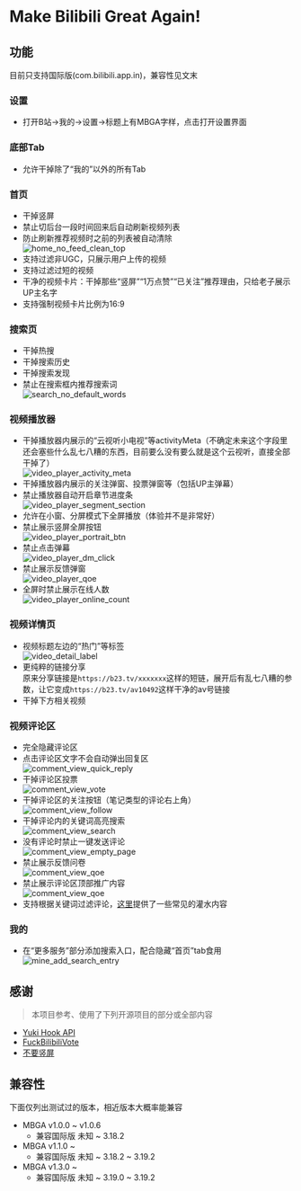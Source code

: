 # Make Bilibili Great Again!

## 功能

目前只支持国际版(com.bilibili.app.in)，兼容性见文末

### 设置

* 打开B站->我的->设置->标题上有MBGA字样，点击打开设置界面

### 底部Tab

* 允许干掉除了“我的”以外的所有Tab

### 首页

* 干掉竖屏
* 禁止切后台一段时间回来后自动刷新视频列表
* 防止刷新推荐视频时之前的列表被自动清除  
  ![home_no_feed_clean_top](./app/src/main/res/drawable/home_no_feed_clean_top.png)
* 支持过滤非UGC，只展示用户上传的视频
* 支持过滤过短的视频
* 干净的视频卡片：干掉那些“竖屏”“1万点赞”“已关注”推荐理由，只给老子展示UP主名字
* 支持强制视频卡片比例为16:9

### 搜索页

* 干掉热搜
* 干掉搜索历史
* 干掉搜索发现
* 禁止在搜索框内推荐搜索词  
  ![search_no_default_words](./app/src/main/res/drawable/search_no_default_words.png)

### 视频播放器

* 干掉播放器内展示的“云视听小电视”等activityMeta（不确定未来这个字段里还会塞些什么乱七八糟的东西，目前要么没有要么就是这个云视听，直接全部干掉了）  
  ![video_player_activity_meta](./app/src/main/res/drawable/video_player_activity_meta.png)
* 干掉播放器内展示的关注弹窗、投票弹窗等（包括UP主弹幕）
* 禁止播放器自动开启章节进度条  
  ![video_player_segment_section](./app/src/main/res/drawable/video_player_segmented_section.jpg)
* 允许在小窗、分屏模式下全屏播放（体验并不是非常好）
* 禁止展示竖屏全屏按钮  
  ![video_player_portrait_btn](./app/src/main/res/drawable/video_player_portrait_btn.png)
* 禁止点击弹幕  
  ![video_player_dm_click](./app/src/main/res/drawable/video_player_dm_click.png)
* 禁止展示反馈弹窗  
  ![video_player_qoe](./app/src/main/res/drawable/video_player_qoe.png)
* 全屏时禁止展示在线人数  
  ![video_player_online_count](./app/src/main/res/drawable/video_player_online_count.png)

### 视频详情页

* 视频标题左边的“热门”等标签  
  ![video_detail_label](./app/src/main/res/drawable/video_detail_label.png)
* 更纯粹的链接分享  
  原来分享链接是`https://b23.tv/xxxxxxx`这样的短链，展开后有乱七八糟的参数，让它变成`https://b23.tv/av10492`这样干净的av号链接
* 干掉下方相关视频

### 视频评论区

* 完全隐藏评论区
* 点击评论区文字不会自动弹出回复区  
  ![comment_view_quick_reply](./app/src/main/res/drawable/comment_view_quick_reply.png)
* 干掉评论区投票  
  ![comment_view_vote](./app/src/main/res/drawable/comment_view_vote.png)
* 干掉评论区的关注按钮（笔记类型的评论右上角）  
  ![comment_view_follow](./app/src/main/res/drawable/comment_view_follow.png)
* 干掉评论内的关键词高亮搜索  
  ![comment_view_search](./app/src/main/res/drawable/comment_view_search.png)
* 没有评论时禁止一键发送评论  
  ![comment_view_empty_page](./app/src/main/res/drawable/comment_view_empty_page.png)
* 禁止展示反馈问卷  
  ![comment_view_qoe](./app/src/main/res/drawable/comment_view_qoe.png)
* 禁止展示评论区顶部推广内容  
  ![comment_view_qoe](./app/src/main/res/drawable/comment_view_operation.png)
* 支持根据关键词过滤评论，[这里](https://github.com/cledwynl/mbga/issues/79)提供了一些常见的灌水内容

### 我的

* 在“更多服务”部分添加搜索入口，配合隐藏“首页”tab食用  
  ![mine_add_search_entry](./app/src/main/res/drawable/mine_add_search_entry.png)

## 感谢

> 本项目参考、使用了下列开源项目的部分或全部内容

* [Yuki Hook API](https://github.com/HighCapable/YukiHookAPI)
* [FuckBilibiliVote](https://github.com/zerorooot/FuckBilibiliVote)
* [不要竖屏](https://github.com/WankkoRee/Portrait2Landscape)

## 兼容性

下面仅列出测试过的版本，相近版本大概率能兼容

* MBGA v1.0.0 ~ v1.0.6
  * 兼容国际版 未知 ~ 3.18.2
* MBGA v1.1.0 ~
  * 兼容国际版 未知 ~ 3.18.2 ~ 3.19.2
* MBGA v1.3.0 ~
  * 兼容国际版 未知 ~ 3.19.0 ~ 3.19.2
